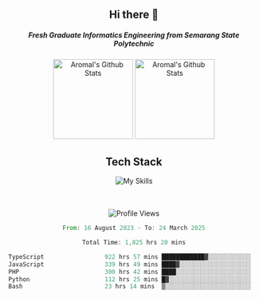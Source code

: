 <div align="center">
  <h2>Hi there 👋</h2>

  <h5>Fresh Graduate Informatics Engineering from Semarang State Polytechnic</h5>

  <img
    height="160"
    alt="Aromal's Github Stats"
    src="https://github-readme-stats.vercel.app/api?username=dafariski77&show_icons=true&theme=tokyonight&count_private=true"
  />
  <img
    alt="Aromal's Github Stats"
    height="160"
    src="https://github-readme-stats.vercel.app/api/top-langs/?username=dafariski77&layout=compact&theme=tokyonight"
  />

  <h2>Tech Stack</h2>
  
![My Skills](https://simpleskill.icons.workers.dev/svg?i=typescript,next.js,react,tailwindcss,shadcnui,reactquery,prisma,socketdotio,zod)

  <br /><br />
  <img src="https://komarev.com/ghpvc/?username=dafariski77&abbreviated=true" alt="Profile Views">
    
  <!--START_SECTION:waka-->

```rust
From: 16 August 2023 - To: 24 March 2025

Total Time: 1,825 hrs 20 mins

TypeScript                 922 hrs 57 mins ████████████▓░░░░░░░░░░░░   50.12 %
JavaScript                 339 hrs 49 mins ████▓░░░░░░░░░░░░░░░░░░░░   18.45 %
PHP                        300 hrs 42 mins ████░░░░░░░░░░░░░░░░░░░░░   16.33 %
Python                     112 hrs 25 mins █▓░░░░░░░░░░░░░░░░░░░░░░░   06.11 %
Bash                       23 hrs 14 mins  ▒░░░░░░░░░░░░░░░░░░░░░░░░   01.26 %
```

<!--END_SECTION:waka-->
</div>
